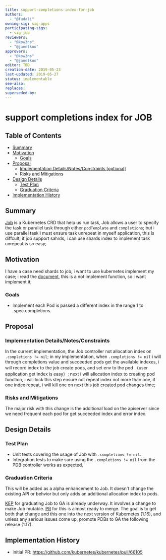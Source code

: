 ```yaml
---
title: support-completions-index-for-job
authors:
  - "@fudali"
owning-sig: sig-apps
participating-sigs:
  - sig-job
reviewers:
  - "@kow3ns"
  - "@janetkuo"
approvers:
  - "@kow3ns"
  - "@janetkuo"
editor: TBD
creation-date: 2019-05-23
last-updated: 2019-05-27
status: implementable
see-also:
replaces:
superseded-by:
---
```


# support completions index for JOB

## Table of Contents

- [Summary](#summary)
- [Motivation](#motivation)
  - [Goals](#goals)
- [Proposal](#proposal)
  - [Implementation Details/Notes/Constraints [optional]](#implementation-detailsnotesconstraints-optional)
  - [Risks and Mitigations](#risks-and-mitigations)
- [Design Details](#design-details)
  - [Test Plan](#test-plan)
  - [Graduation Criteria](#graduation-criteria)
- [Implementation History](#implementation-history)


## Summary

[Job](https://kubernetes.io/docs/concepts/workloads/controllers/jobs-run-to-completion/)
is a Kubernetes CRD that help us run task, Job allows a user to specify the task or parallel task through either `podTemplate` and `completions`; but i use parallel task i must ensure task unrepeat in myself application, this is diffcult; if job support sahrds, i can use shards index to implement task unrepeat is so easy;

## Motivation

I have a case need shards to job, i want to use kubernetes implement my case; i read the [document](https://kubernetes.io/docs/concepts/workloads/controllers/jobs-run-to-completion/#parallel-jobs), this is a not implement function, so i want implement it;

### Goals

- Implement each Pod is passed a different index in the range 1 to .spec.completions.

## Proposal

### Implementation Details/Notes/Constraints

In the current implementation, the Job controller not allocation index on `.completions != nil`; in my implementation, when `.completions != nil` i will through completions value and succeeded pods get the available indexes, i will record index to the job create pods, and set env to the pod （user application get index is easy）; next i will allocation index to creating pod function, i will lock this step ensure not repeat index not more than one, if one index repeat, i will kill one on next this job created pod changes time;

### Risks and Mitigations

The major risk with this change is the additional load on the apiserver since we need frequent each pod for get succeeded index and error index.

## Design Details

### Test Plan

* Unit tests covering the usage of Job with `.completions != nil`.
* Integration tests to make sure using the `.completions != nil` from the PDB controller works as expected.

### Graduation Criteria

This will be added as a alpha enhancement to Job. It doesn't change the existing API or behvior but only adds an additional allocation index to pods.

[KEP](https://github.com/kubernetes/enhancements/pull/1072) for graduating Job to GA is already underway. It involves a change to make Job mutable. [PR](https://github.com/kubernetes/kubernetes/pull/66105) for this is almost ready to merge. The goal is to get both that change and this one into the next version of Kubernetes (1.16), and unless any serious issues come up, promote PDBs to GA the following release (1.17).

## Implementation History

- Initial PR: https://github.com/kubernetes/kubernetes/pull/66105


